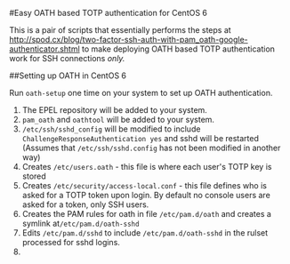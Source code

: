 #Easy OATH based TOTP authentication for CentOS 6

This is a pair of scripts that essentially performs the steps at http://spod.cx/blog/two-factor-ssh-auth-with-pam_oath-google-authenticator.shtml to make deploying OATH based TOTP authentication work for SSH connections _only._

##Setting up OATH in CentOS 6

Run `oath-setup` one time on your system to set up OATH authentication.

1. The EPEL repository will be added to your system.
2. `pam_oath` and `oathtool` will be added to your system.
3. `/etc/ssh/sshd_config` will be modified to include `ChallengeResponseAuthentication yes` and sshd will be restarted (Assumes that `/etc/ssh/sshd.config` has not been modified in another way)
4. Creates `/etc/users.oath` - this file is where each user's TOTP key is stored
5. Creates `/etc/security/access-local.conf` - this file defines who is asked for a TOTP token upon login.  By default no console users are asked for a token, only SSH users.
6. Creates the PAM rules for oath in file `/etc/pam.d/oath` and creates a symlink at`/etc/pam.d/oath-sshd`
7. Edits `/etc/pam.d/sshd` to include `/etc/pam.d/oath-sshd` in the rulset processed for sshd logins.
8. 

